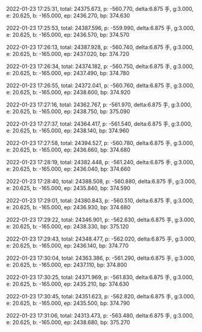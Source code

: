 2022-01-23 17:25:31, total: 24375.673, p: -560.770, delta:6.875 手, g:3.000, e: 20.625, b: -165.000, ep: 2436.270, bp: 374.630

2022-01-23 17:25:53, total: 24387.596, p: -559.990, delta:6.875 手, g:3.000, e: 20.625, b: -165.000, ep: 2436.570, bp: 374.570

2022-01-23 17:26:13, total: 24387.928, p: -560.740, delta:6.875 手, g:3.000, e: 20.625, b: -165.000, ep: 2437.020, bp: 374.720

2022-01-23 17:26:34, total: 24374.182, p: -560.750, delta:6.875 手, g:3.000, e: 20.625, b: -165.000, ep: 2437.490, bp: 374.780

2022-01-23 17:26:55, total: 24372.041, p: -560.760, delta:6.875 手, g:3.000, e: 20.625, b: -165.000, ep: 2438.600, bp: 374.920

2022-01-23 17:27:16, total: 24362.767, p: -561.970, delta:6.875 手, g:3.000, e: 20.625, b: -165.000, ep: 2438.750, bp: 375.090

2022-01-23 17:27:37, total: 24364.417, p: -561.540, delta:6.875 手, g:3.000, e: 20.625, b: -165.000, ep: 2438.140, bp: 374.960

2022-01-23 17:27:58, total: 24394.527, p: -560.780, delta:6.875 手, g:3.000, e: 20.625, b: -165.000, ep: 2436.660, bp: 374.680

2022-01-23 17:28:19, total: 24382.448, p: -561.240, delta:6.875 手, g:3.000, e: 20.625, b: -165.000, ep: 2436.040, bp: 374.660

2022-01-23 17:28:40, total: 24388.508, p: -560.880, delta:6.875 手, g:3.000, e: 20.625, b: -165.000, ep: 2435.840, bp: 374.590

2022-01-23 17:29:01, total: 24380.843, p: -560.510, delta:6.875 手, g:3.000, e: 20.625, b: -165.000, ep: 2436.930, bp: 374.680

2022-01-23 17:29:22, total: 24346.901, p: -562.630, delta:6.875 手, g:3.000, e: 20.625, b: -165.000, ep: 2438.330, bp: 375.120

2022-01-23 17:29:43, total: 24348.477, p: -562.020, delta:6.875 手, g:3.000, e: 20.625, b: -165.000, ep: 2436.140, bp: 374.770

2022-01-23 17:30:04, total: 24363.386, p: -561.290, delta:6.875 手, g:3.000, e: 20.625, b: -165.000, ep: 2437.110, bp: 374.800

2022-01-23 17:30:25, total: 24371.969, p: -561.830, delta:6.875 手, g:3.000, e: 20.625, b: -165.000, ep: 2435.210, bp: 374.630

2022-01-23 17:30:45, total: 24351.623, p: -562.820, delta:6.875 手, g:3.000, e: 20.625, b: -165.000, ep: 2435.500, bp: 374.790

2022-01-23 17:31:06, total: 24313.473, p: -563.480, delta:6.875 手, g:3.000, e: 20.625, b: -165.000, ep: 2438.680, bp: 375.270